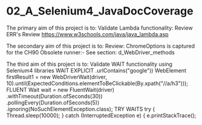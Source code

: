# 02_A_Selenium4_JavaDocCoverage

The primary aim of this project is to:
            Validate Lambda functionality:
                        Review ERR's
                        Review https://www.w3schools.com/java/java_lambda.asp

The secondary aim of this project is to:
            Review: ChromeOptions is captured for the CH90 Obsolete runner:-
                        See section: d_WebDriver_methods

The third aim of this project is to:
            Validate WAIT functionality using Selenium4 libraries
                WAIT
                    EXPLICIT 
                                .urlContains("google"))
                                WebElement firstResult1 = new WebDriverWait(driver, 10).until(ExpectedConditions.elementToBeClickable(By.xpath("//a/h3")));
                    FLUENT
                                Wait<WebDriver> wait = new FluentWait<WebDriver>(driver)
                                   .withTimeout(Duration.ofSeconds(30))
                                   .pollingEvery(Duration.ofSeconds(5))
                                   .ignoring(NoSuchElementException.class);
                    TRY WAITS
                                try {
                                Thread.sleep(10000);
                                } catch (InterruptedException e) {
                                e.printStackTrace();
